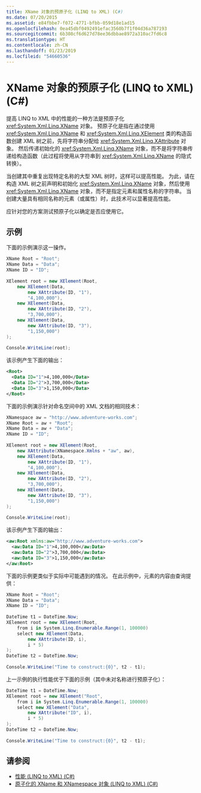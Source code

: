 ```yaml
---
title: XName 对象的预原子化 (LINQ to XML) (C#)
ms.date: 07/20/2015
ms.assetid: e84fbbe7-f072-4771-bfbb-059d18e1ad15
ms.openlocfilehash: 0ea45dbf0492491efac3560b7f1f04d36a787193
ms.sourcegitcommit: 6b308cf6d627d78ee36dbbae8972a310ac7fd6c8
ms.translationtype: HT
ms.contentlocale: zh-CN
ms.lasthandoff: 01/23/2019
ms.locfileid: "54660536"
---
```

# <a name="pre-atomization-of-xname-objects-linq-to-xml-c"></a>XName 对象的预原子化 (LINQ to XML) (C#)
提高 LINQ to XML 中的性能的一种方法是预原子化 <xref:System.Xml.Linq.XName> 对象。 预原子化是指在通过使用 <xref:System.Xml.Linq.XName> 和 <xref:System.Xml.Linq.XElement> 类的构造函数创建 XML 树之前，先将字符串分配给 <xref:System.Xml.Linq.XAttribute> 对象。 然后传递初始化的 <xref:System.Xml.Linq.XName> 对象，而不是将字符串传递给构造函数（此过程将使用从字符串到 <xref:System.Xml.Linq.XName> 的隐式转换）。  
  
 当创建其中重复出现特定名称的大型 XML 树时，这样可以提高性能。 为此，请在构造 XML 树之前声明和初始化 <xref:System.Xml.Linq.XName> 对象，然后使用 <xref:System.Xml.Linq.XName> 对象，而不是指定元素和属性名称的字符串。 当创建大量具有相同名称的元素（或属性）时，此技术可以显著提高性能。  
  
 应针对您的方案测试预原子化以确定是否应使用它。  
  
## <a name="example"></a>示例  
 下面的示例演示这一操作。  
  
```csharp  
XName Root = "Root";  
XName Data = "Data";  
XName ID = "ID";  
  
XElement root = new XElement(Root,  
    new XElement(Data,  
        new XAttribute(ID, "1"),  
        "4,100,000"),  
    new XElement(Data,  
        new XAttribute(ID, "2"),  
        "3,700,000"),  
    new XElement(Data,  
        new XAttribute(ID, "3"),  
        "1,150,000")  
);  
  
Console.WriteLine(root);  
```  
  
 该示例产生下面的输出：  
  
```xml  
<Root>  
  <Data ID="1">4,100,000</Data>  
  <Data ID="2">3,700,000</Data>  
  <Data ID="3">1,150,000</Data>  
</Root>  
```  
  
 下面的示例演示针对命名空间中的 XML 文档的相同技术：  
  
```csharp  
XNamespace aw = "http://www.adventure-works.com";  
XName Root = aw + "Root";  
XName Data = aw + "Data";  
XName ID = "ID";  
  
XElement root = new XElement(Root,  
    new XAttribute(XNamespace.Xmlns + "aw", aw),  
    new XElement(Data,  
        new XAttribute(ID, "1"),  
        "4,100,000"),  
    new XElement(Data,  
        new XAttribute(ID, "2"),  
        "3,700,000"),  
    new XElement(Data,  
        new XAttribute(ID, "3"),  
        "1,150,000")  
);  
  
Console.WriteLine(root);  
```  
  
 该示例产生下面的输出：  
  
```xml  
<aw:Root xmlns:aw="http://www.adventure-works.com">  
  <aw:Data ID="1">4,100,000</aw:Data>  
  <aw:Data ID="2">3,700,000</aw:Data>  
  <aw:Data ID="3">1,150,000</aw:Data>  
</aw:Root>  
```  
  
 下面的示例更类似于实际中可能遇到的情况。 在此示例中，元素的内容由查询提供：  
  
```csharp  
XName Root = "Root";  
XName Data = "Data";  
XName ID = "ID";  
  
DateTime t1 = DateTime.Now;  
XElement root = new XElement(Root,  
    from i in System.Linq.Enumerable.Range(1, 100000)  
    select new XElement(Data,  
        new XAttribute(ID, i),  
        i * 5)  
);  
DateTime t2 = DateTime.Now;  
  
Console.WriteLine("Time to construct:{0}", t2 - t1);  
```  
  
 上一示例的执行性能优于下面的示例（其中未对名称进行预原子化）：  
  
```csharp  
DateTime t1 = DateTime.Now;  
XElement root = new XElement("Root",  
    from i in System.Linq.Enumerable.Range(1, 100000)  
    select new XElement("Data",  
        new XAttribute("ID", i),  
        i * 5)  
);  
DateTime t2 = DateTime.Now;  
  
Console.WriteLine("Time to construct:{0}", t2 - t1);  
```  
  
## <a name="see-also"></a>请参阅

- [性能 (LINQ to XML) (C#)](../../../../csharp/programming-guide/concepts/linq/performance-linq-to-xml.md)
- [原子化的 XName 和 XNamespace 对象 (LINQ to XML) (C#)](../../../../csharp/programming-guide/concepts/linq/atomized-xname-and-xnamespace-objects-linq-to-xml.md)
